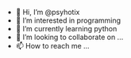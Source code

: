 - 👋 Hi, I’m @psyhotix
- 👀 I’m interested in programming
- 🌱 I’m currently learning python
- 💞️ I’m looking to collaborate on ...
- 📫 How to reach me ...

<!---
psyhotix/psyhotix is a ✨ special ✨ repository because its `README.md` (this file) appears on your GitHub profile.
You can click the Preview link to take a look at your changes.
--->
